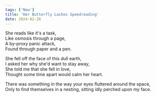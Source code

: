 ```yaml
---
tags: ['New']
title: 'Her Butterfly Lashes Speedreading'
date: 2024-02-26
---
```


She reads like it's a task,  
Like osmosis through a page,  
A by-proxy panic attack,  
Found through paper and a pen.

She fell off the face of this dull earth,  
I asked her why she'd want to stay away,  
She told me that she fell in love,  
Thought some time apart would calm her heart.

There was something in the way your eyes fluttered around the space,  
Only to find themselves in a nesting, sitting idly perched upon my face.
